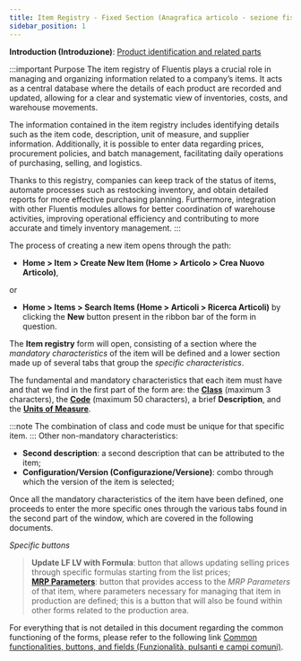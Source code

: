 ```yaml
---
title: Item Registry - Fixed Section (Anagrafica articolo - sezione fissa)
sidebar_position: 1
---
```


**Introduction (Introduzione)**: [Product identification and related parts](/docs/erp-home/registers/items/master-item-intro) 

:::important Purpose
The item registry of Fluentis plays a crucial role in managing and organizing information related to a company’s items. It acts as a central database where the details of each product are recorded and updated, allowing for a clear and systematic view of inventories, costs, and warehouse movements.

The information contained in the item registry includes identifying details such as the item code, description, unit of measure, and supplier information. Additionally, it is possible to enter data regarding prices, procurement policies, and batch management, facilitating daily operations of purchasing, selling, and logistics.

Thanks to this registry, companies can keep track of the status of items, automate processes such as restocking inventory, and obtain detailed reports for more effective purchasing planning. Furthermore, integration with other Fluentis modules allows for better coordination of warehouse activities, improving operational efficiency and contributing to more accurate and timely inventory management.
:::

The process of creating a new item opens through the path:
- **Home > Item > Create New Item (Home > Articolo > Crea Nuovo Articolo)**,

or

- **Home > Items > Search Items (Home > Articoli > Ricerca Articoli)** by clicking the **New** button present in the ribbon bar of the form in question.

The **Item registry** form will open, consisting of a section where the *mandatory characteristics* of the item will be defined and a lower section made up of several tabs that group the *specific characteristics*.

The fundamental and mandatory characteristics that each item must have and that we find in the first part of the form are: the [**Class**](/docs/guide/common/glossary/glossary-intro#item-class) (maximum 3 characters), the [**Code**](/docs/guide/common/glossary/glossary-intro#item-code) (maximum 50 characters), a brief **Description**, and the [**Units of Measure**](/docs/guide/common/glossary/glossary-intro#unit-of-measurement).

:::note
The combination of class and code must be unique for that specific item.
:::
Other non-mandatory characteristics:
- **Second description**: a second description that can be attributed to the item;
- **Configuration/Version (Configurazione/Versione)**: combo through which the version of the item is selected;

Once all the mandatory characteristics of the item have been defined, one proceeds to enter the more specific ones through the various tabs found in the second part of the window, which are covered in the following documents.

*Specific buttons*  

> **Update LF LV with Formula**: button that allows updating selling prices through specific formulas starting from the list prices;      
> [**MRP Parameters**](/docs/configurations/parameters/production/mrp-parameters/search-mrp-parameters): button that provides access to the *MRP Parameters* of that item, where parameters necessary for managing that item in production are defined; this is a button that will also be found within other forms related to the production area.  

For everything that is not detailed in this document regarding the common functioning of the forms, please refer to the following link [Common functionalities, buttons, and fields (Funzionalità, pulsanti e campi comuni)](/docs/guide/common).